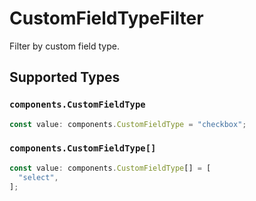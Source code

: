 # CustomFieldTypeFilter

Filter by custom field type.


## Supported Types

### `components.CustomFieldType`

```typescript
const value: components.CustomFieldType = "checkbox";
```

### `components.CustomFieldType[]`

```typescript
const value: components.CustomFieldType[] = [
  "select",
];
```

